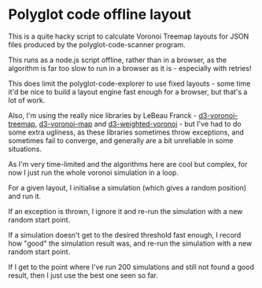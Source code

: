# Polyglot code offline layout

This is a quite hacky script to calculate Voronoi Treemap layouts for JSON files produced by the polyglot-code-scanner program.

This runs as a node.js script offline, rather than in a browser, as the algorithm is far too slow to run in a browser as it is - especially with retries!

This does limit the polyglot-code-explorer to use fixed layouts - some time it'd be nice to build a layout engine fast enough for a browser, but that's a lot of work.

Also, I'm using the really nice libraries by LeBeau Franck - [d3-voronoi-treemap](https://github.com/Kcnarf/d3-voronoi-treemap), [d3-voronoi-map](https://github.com/Kcnarf/d3-voronoi-map) and [d3-weighted-voronoi](https://github.com/Kcnarf/d3-weighted-voronoi) - but I've had to do some extra ugliness, as these libraries sometimes throw exceptions, and sometimes fail to converge, and generally are a bit unreliable in some situations.

As I'm very time-limited and the algorithms here are cool but complex, for now I just run the whole voronoi simulation in a loop.

For a given layout, I initialise a simulation (which gives a random position) and run it.

If an exception is thrown, I ignore it and re-run the simulation with a new random start point.

If a simulation doesn't get to the desired threshold fast enough, I record how "good" the simulation result was, and re-run the simulation with a new random start point.

If I get to the point where I've run 200 simulations and still not found a good result, then I just use the best one seen so far.

